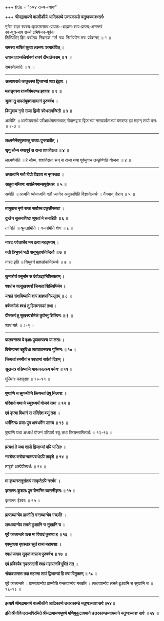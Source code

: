 +++
title = "०५४ राज्य-त्यागः"

+++
**श्रीमद्रामायणे वाल्मीकीये आदिकाव्ये उत्तरकाण्डे चतुष्पञ्चाशःसर्गः**

नृगेण राज्ञा स्वस्य-कृकलासत्व-प्रापक--ब्राह्मण-शाप-प्राप्त्य्-अनन्तरं  
स्व-पुत्र-सय राज्ये ऽभिषेचन-पूर्वकं  
शिल्पिभिर् हिम-वर्षातप-निवारक-गर्त-त्रय-निर्मापणेन तत्र-प्रवेशनम् ॥ १ ॥

**रामस्य भाषितं श्रुत्वा लक्ष्मणः परमार्थवित् ।**

**उवाच प्राञ्जलिर्वाक्यं राघवं दीप्ततेजसम् ॥ १ ॥**

रामस्येत्यादि ॥ १ ॥

****

**अल्पापराधे काकुत्स्थ द्विजाभ्यां शाप ईदृशः ।**

**महान्नृगस्य राजर्षेर्यमदण्ड इवापरः ॥ २ ॥**

**श्रुत्वा तु पापसंयुक्तमात्मानं पुरुषर्षभ ।**

**किमुवाच नृगो राजा द्विजौ क्रोधसमन्वितौ ॥ ३ ॥**

अल्पेति ॥ अल्पेप्यपराधे परीक्षार्थमागतत्वात् गोदानद्वारा द्विजाभ्यां नारदपर्वताभ्यां यमदण्ड इव महान् शापो दत्तः ॥ २-३ ॥

****

**लक्ष्मणेनैवमुक्तस्तु राघवः पुनरब्रवीत् ।**

**शृणु सौम्य यथापूर्वं स राजा शापविक्षतः ॥ ४ ॥**

लक्ष्मणेनेति ॥ हे सौम्य, शापविक्षतः सन् स राजा यथा पूर्वमुवाच तच्छृण्विति योजना ॥ ४ ॥

****

**अथाध्वनि गतौ विप्रौ विज्ञाय स नृगस्तदा ।**

**आहूय मन्त्रिणः सर्वान्नैगमान्सपुरोधसः ॥ ५ ॥**

अथेति ॥ अध्वनि व्योमाध्वनि गतौ ध्यानेन अमुकाविति विज्ञायेत्यर्थः । नैगमान् पौरान् ॥ ५ ॥

****

**तानुवाच नृगो राजा सर्वाश्च प्रकृतीस्तथा ।**

**दुःखेन सुसमाविष्टः श्रूयतां मे समाहितैः ॥ ६ ॥**

तानिति ॥ श्रूयतामिति । वचनमिति शेषः ॥ ६ ॥

****

**नारदः पर्वतश्चैव मम दत्वा महद्भयम् ।**

**गतौ त्रिभुवनं भद्रौ वायुभूतावनिन्दितौ ॥ ७ ॥**

नारद इति ॥ त्रिभुवनं ब्रह्मलोकमित्यर्थः ॥ ७ ॥

****

**कुमारोयं वसुर्नाम स देवोऽद्याभिषिच्यताम् ।**

**श्वभ्रं च यत्सुखस्पर्शं क्रियतां शिल्पिभिर्मम ।**

**यत्राहं संक्षयिष्यामि शापं ब्राह्मणनिस्सृतम् ॥ ८ ॥**

**वर्षघ्नमेकं श्वभ्रं तु हिमघ्नमपरं तथा ।**

**ग्रीष्मघ्नं तु सुखस्पर्शमेकं कुर्वन्तु शिल्पिनः ॥ ९ ॥**

श्वभ्रं गर्तः ॥ ८-९ ॥

****

**फलवन्तश्व ये वृक्षाः पुष्पवत्यश्च या लताः ।**

**विरोप्यन्तां बहुविधा श्छायावन्तश्च गुल्मिनः ॥ १० ॥**

**क्रियतां रमणीयं च श्वभ्राणां सर्वतो दिशम् ।**

**सुखमत्र वसिष्यामि यावत्कालस्य पर्ययः ॥ ११ ॥**

गुल्मिनः कक्षवृक्षाः ॥ १०-११ ॥

****

**पुष्पाणि च सुगन्धीनि क्रियन्तां तेषु नित्यशः ।**

**परिवार्य यथा मे स्युरध्यर्धं योजनं तथा ॥ १२ ॥**

**एवं कृत्वा विधानं स संदिदेश वसुं तदा ।**

**धर्मनित्यः प्रजाः पुत्र क्षत्रधर्मेण पालय ॥ १३ ॥**

पुष्पाणि यथा अध्यर्धं योजनं परिवार्य स्युः तथा क्रियन्तामित्यर्थः ॥ १२-१३ ॥

****

**प्रत्यक्षं ते यथा शापो द्विजाभ्यां मयि पातितः ।**

**नरश्रेष्ठ सरोपाभ्यामपराधेऽपि तादृशे ॥ १४ ॥**

तादृशे अल्पेपीत्यर्थः ॥ १४ ॥

****

**मा कृथास्तनुसंतापं मत्कृतेऽपि नरर्षभ ।**

**कृतान्तः कुशलः पुत्र येनास्मि व्यसनीकृतः ॥ १५ ॥**

कृतान्तः ईश्वरः ॥ १५ ॥

****

**प्राप्तव्यान्येव प्राप्नोति गन्तव्यान्येव गच्छति ।**

**लब्धव्यान्येव लभते दुःखानि च सुखानि च ।**

**पूर्वे जात्यन्तरे वत्स मा विषादं कुरुष्व ह ॥ १६ ॥**

**एवमुक्त्वा नृपस्तत्र सुतं राजा महायशाः ।**

**श्वभ्रं जगाम सुकृतं वासाय पुरुषर्षभ ॥ १७ ॥**

**एवं प्रविश्यैव नृपस्तदानीं श्वभ्रं महारत्नविभूषितं तत् ।**

**संपादयामास तदा महात्मा शापं द्विजाभ्यां हि रुषा विमुक्तम् ॥ १८ ॥**

पूर्वे जात्यन्तरे । प्राप्तव्यान्येव प्राप्नोति गन्तव्यान्येव गच्छति । लब्धव्यान्येव लभते दुःखानि च सुखानि च ॥ १६-१८ ॥

****

**इत्यार्षे श्रीमद्रामायणे वाल्मीकीये आदिकाव्ये उत्तरकाण्डे चतुष्पञ्चाशःसर्गः॥५४॥**

**इति श्रीगोविन्दराजविरचिते श्रीमद्रामायणभूषणे मणिमुकुटाख्याने उत्तरकाण्डव्याख्याने चतुष्पञ्चाशः सर्गः ॥ ५४ ॥**
